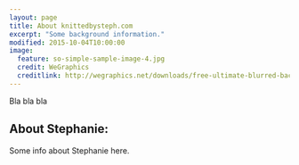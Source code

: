 ```yaml
---
layout: page
title: About knittedbysteph.com
excerpt: "Some background information."
modified: 2015-10-04T10:00:00
image:
  feature: so-simple-sample-image-4.jpg
  credit: WeGraphics
  creditlink: http://wegraphics.net/downloads/free-ultimate-blurred-background-pack/
---
```


Bla bla bla

## About Stephanie:

Some info about Stephanie here.
